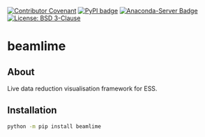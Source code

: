 [![Contributor Covenant](https://img.shields.io/badge/Contributor%20Covenant-2.1-4baaaa.svg)](CODE_OF_CONDUCT.md)
[![PyPI badge](http://img.shields.io/pypi/v/beamlime.svg)](https://pypi.python.org/pypi/beamlime)
[![Anaconda-Server Badge](https://anaconda.org/scipp/beamlime/badges/version.svg)](https://anaconda.org/scipp/beamlime)
[![License: BSD 3-Clause](https://img.shields.io/badge/License-BSD%203--Clause-blue.svg)](LICENSE)

# beamlime

## About

Live data reduction visualisation framework for ESS.

## Installation

```sh
python -m pip install beamlime
```
